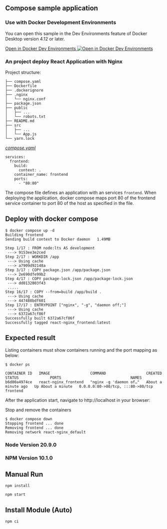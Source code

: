 ## Compose sample application

### Use with Docker Development Environments

You can open this sample in the Dev Environments feature of Docker Desktop version 4.12 or later.

[Open in Docker Dev Environments <img src="../open_in_new.svg" alt="Open in Docker Dev Environments" align="top"/>](https://open.docker.com/dashboard/dev-envs?url=https://github.com/docker/awesome-compose/tree/master/react-nginx)

### An project deploy React Application with Nginx

Project structure:

```
├── compose.yaml
├── Dockerfile
├── .dockerignore
├── .nginx
│   └── nginx.conf
├── package.json
├── public
│   ├── ...
│   └── robots.txt
├── README.md
├── src
│   ├── ...
│   └── App.js
└── yarn.lock

```

[_compose.yaml_](compose.yaml)

```
services:
  frontend:
    build:
      context: .
    container_name: frontend
    ports:
      - "80:80"
```

The compose file defines an application with an services `frontend`.
When deploying the application, docker compose maps port 80 of the frontend service container to port 80 of the host as specified in the file.  

## Deploy with docker compose

```
$ docker compose up -d
Building frontend
Sending build context to Docker daemon   1.49MB

Step 1/17 : FROM node:lts AS development
 ---> 9153ee3e2ced
Step 2/17 : WORKDIR /app
 ---> Using cache
 ---> a7909d92148a
Step 3/17 : COPY package.json /app/package.json
 ---> 2e690dfe99b2
Step 4/17 : COPY package-lock.json /app/package-lock.json
 ---> dd0132803f43
 .....
Step 16/17 : COPY --from=build /app/build .
 ---> Using cache
 ---> 447488bdf601
Step 17/17 : ENTRYPOINT ["nginx", "-g", "daemon off;"]
 ---> Using cache
 ---> 6372a67cf86f
Successfully built 6372a67cf86f
Successfully tagged react-nginx_frontend:latest
```

## Expected result

Listing containers must show containers running and the port mapping as below:

```
$ docker ps

CONTAINER ID   IMAGE                  COMMAND                  CREATED              STATUS              PORTS                               NAMES
b6d00a4974ce   react-nginx_frontend   "nginx -g 'daemon of…"   About a minute ago   Up About a minute   0.0.0.0:80->80/tcp, :::80->80/tcp   frontend
```

After the application start, navigate to http://localhost in your browser:

Stop and remove the containers

```
$ docker compose down
Stopping frontend ... done
Removing frontend ... done
Removing network react-nginx_default
```

### Node Version 20.9.0
### NPM Version 10.1.0

## Manual Run
```
npm install
```
```
npm start
```

## Install Module (Auto)
```
npm ci
```